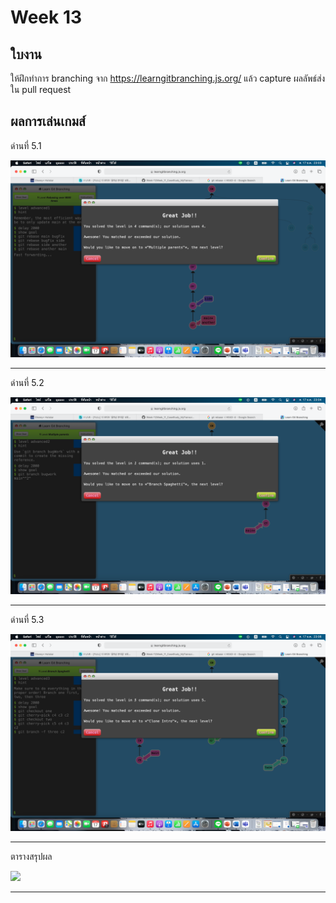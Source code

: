 # Week 13 #

## ใบงาน

ให้ฝึกทำการ branching  จาก  https://learngitbranching.js.org/ แล้ว capture ผลลัพธ์ส่งใน pull request

## ผลการเล่นเกมส์

ด่านที่ 5.1 

<img src="Main/Level5/5.1.png">

---

ด่านที่ 5.2

<img src="Main/Level5/5.2.png">

---

ด่านที่ 5.3

<img src="Main/Level5/5.3.png">

---

ตารางสรุปผล

<img src="Main/Level5/goal5.png">

---
